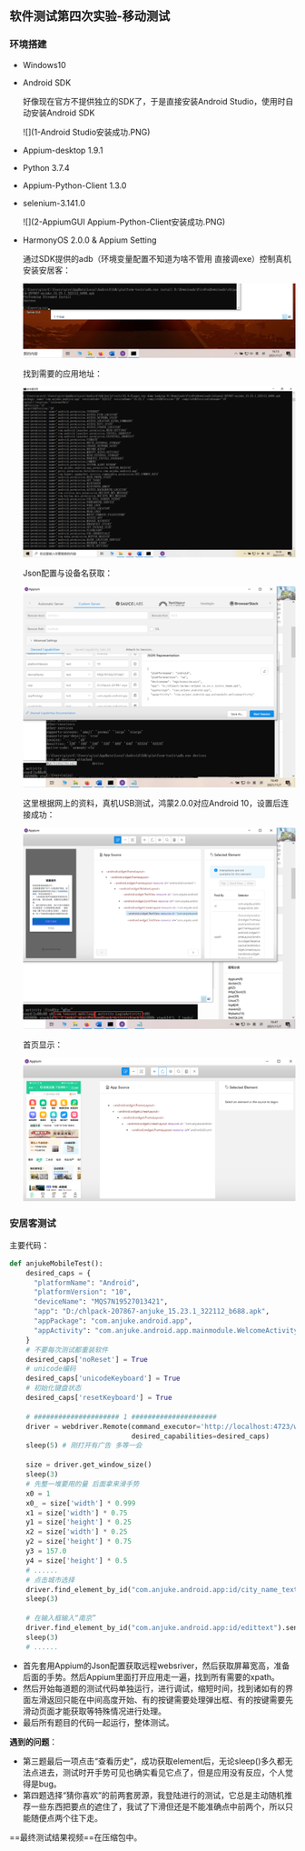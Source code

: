 ## 软件测试第四次实验-移动测试

### 环境搭建

- Windows10

- Android SDK

  好像现在官方不提供独立的SDK了，于是直接安装Android Studio，使用时自动安装Android SDK

  ![](1-Android Studio安装成功.PNG)

- Appium-desktop 1.9.1

- Python 3.7.4

- Appium-Python-Client 1.3.0

- selenium-3.141.0

  ![](2-AppiumGUI Appium-Python-Client安装成功.PNG)

- HarmonyOS 2.0.0 & Appium Setting

  

  通过SDK提供的adb（环境变量配置不知道为啥不管用 直接调exe）控制真机安装安居客：

  ![](3-adb控制真机安装安居客成功.PNG)

  

  找到需要的应用地址：

  ![](4-找到地址.PNG)

  

  Json配置与设备名获取：

  ![](5.0-Json配置与设备名获取.PNG)

  

  这里根据网上的资料，真机USB测试，鸿蒙2.0.0对应Android 10，设置后连接成功：

  ![](5-配置Appium的Json并打开应用.PNG)

  

  首页显示：

  ![](6-首页显示.PNG)

### 安居客测试

主要代码：

```python
def anjukeMobileTest():
    desired_caps = {
      "platformName": "Android",
      "platformVersion": "10",
      "deviceName": "MQS7N19527013421",
      "app": "D:/chlpack-207867-anjuke_15.23.1_322112_b688.apk",
      "appPackage": "com.anjuke.android.app",
      "appActivity": "com.anjuke.android.app.mainmodule.WelcomeActivity",
    }
    # 不要每次测试都重装软件
    desired_caps['noReset'] = True
    # unicode编码
    desired_caps['unicodeKeyboard'] = True
    # 初始化键盘状态
    desired_caps['resetKeyboard'] = True

    # ##################### 1 #####################
    driver = webdriver.Remote(command_executor='http://localhost:4723/wd/hub',
                              desired_capabilities=desired_caps)
    sleep(5) # 刚打开有广告 多等一会
    
    size = driver.get_window_size()
    sleep(3)
    # 先整一堆要用的量 后面拿来滑手势
    x0 = 1
    x0_ = size['width'] * 0.999
    x1 = size['width'] * 0.75
    y1 = size['height'] * 0.25
    x2 = size['width'] * 0.25
    y2 = size['height'] * 0.75
    y3 = 157.0
    y4 = size['height'] * 0.5
    # ......
    # 点击城市选择
    driver.find_element_by_id("com.anjuke.android.app:id/city_name_text_view").click()
    sleep(3)

    # 在输入框输入“南京”
    driver.find_element_by_id("com.anjuke.android.app:id/edittext").send_keys("南京")
    sleep(3)
    # ......
```

- 首先套用Appium的Json配置获取远程websriver，然后获取屏幕宽高，准备后面的手势。然后Appium里面打开应用走一遍，找到所有需要的xpath。
- 然后开始每道题的测试代码单独运行，进行调试，缩短时间，找到诸如有的界面左滑返回只能在中间高度开始、有的按键需要处理弹出框、有的按键需要先滑动页面才能获取等特殊情况进行处理。
- 最后所有题目的代码一起运行，整体测试。

**遇到的问题**：

- 第三题最后一项点击“查看历史”，成功获取element后，无论sleep()多久都无法点进去，测试时开手势可见也确实看见它点了，但是应用没有反应，个人觉得是bug。
- 第四题选择“猜你喜欢”的前两套房源，我登陆进行的测试，它总是主动随机推荐一些东西把要点的遮住了，我试了下滑但还是不能准确点中前两个，所以只能随便点两个往下走。

==最终测试结果视频==在压缩包中。

